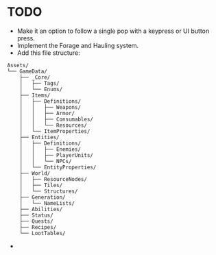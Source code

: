 # TODO
- Make it an option to follow a single pop with a keypress or UI button press.
- Implement the Forage and Hauling system.
- Add this file structure:

```plaintext
Assets/
└── GameData/
    ├── _Core/
    │   ├── Tags/
    │   └── Enums/
    ├── Items/
    │   ├── Definitions/
    │   │   ├── Weapons/
    │   │   ├── Armor/
    │   │   ├── Consumables/
    │   │   └── Resources/
    │   └── ItemProperties/
    ├── Entities/
    │   ├── Definitions/
    │   │   ├── Enemies/
    │   │   ├── PlayerUnits/
    │   │   └── NPCs/
    │   └── EntityProperties/
    ├── World/
    │   ├── ResourceNodes/
    │   ├── Tiles/
    │   └── Structures/
    ├── Generation/
    │   └── NameLists/
    ├── Abilities/
    ├── Status/
    ├── Quests/
    ├── Recipes/
    └── LootTables/
```

-